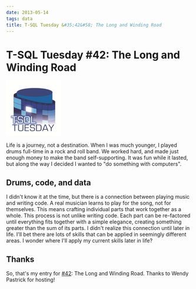 ```yaml
---
date: 2013-05-14
tags: data
title: T-SQL Tuesday &#35;42&#58; The Long and Winding Road
---
```

# T-SQL Tuesday #42: The Long and Winding Road

[![T-SQL Tuesday](/assets/img/TSQL2sDay150x150.jpg)](https://wendyverse.blogspot.com/2013/05/its-time-for-t-sqltuesday-42-long-and.html)

Life is a journey, not a destination. When I was much younger, I played drums full-time in a rock and roll band. We worked hard, and made just enough money to make the band self-supporting. It was fun while it lasted, but along the way I decided I wanted to "do something with computers".

## Drums, code, and data

I didn't know it at the time, but there is a connection between playing music and writing code. A real musician learns to play for the song, not for themselves. This means crafting individual parts that work together as a whole. This process is not unlike writing code. Each part can be re-factored until everything fits together with a simple elegance, creating something greater than the sum of its parts. I didn't realize this connection until later in life. I'll bet there are lots of skills that can be applied in seemingly different areas. I wonder where I'll apply my current skills later in life?

## Thanks

So, that's my entry for [#42](http://en.wikipedia.org/wiki/42_(number)): The Long and Winding Road. Thanks to Wendy Pastrick for hosting!
